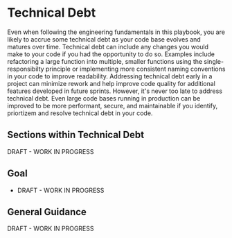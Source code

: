 # Technical Debt

Even when following the engineering fundamentals in this playbook, you are likely to accrue some technical debt as your code base evolves and matures over time. Technical debt can include any changes you would make to your code if you had the opportunity to do so. Examples include refactoring a large function into multiple, smaller functions using the single-responsibilty principle or implementing more consistent naming conventions in your code to improve readability. Addressing technical debt early in a project can minimize rework and help improve code quality for additional features developed in future sprints. However, it's never too late to address technical debt. Even large code bases running in production can be improved to be more performant, secure, and maintainable if you identify, priortizem and resolve technical debt in your code.

## Sections within Technical Debt

DRAFT - WORK IN PROGRESS

## Goal

* DRAFT - WORK IN PROGRESS

## General Guidance

DRAFT - WORK IN PROGRESS